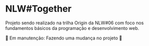 # NLW#Together

 Projeto sendo realizado na trilha Origin da NLW#06 com foco nos fundamentos básicos da programação e desenvolvimento web.
 
 :construction: Em manutenção:  Fazendo uma mudança no projeto  :construction:
 
 
